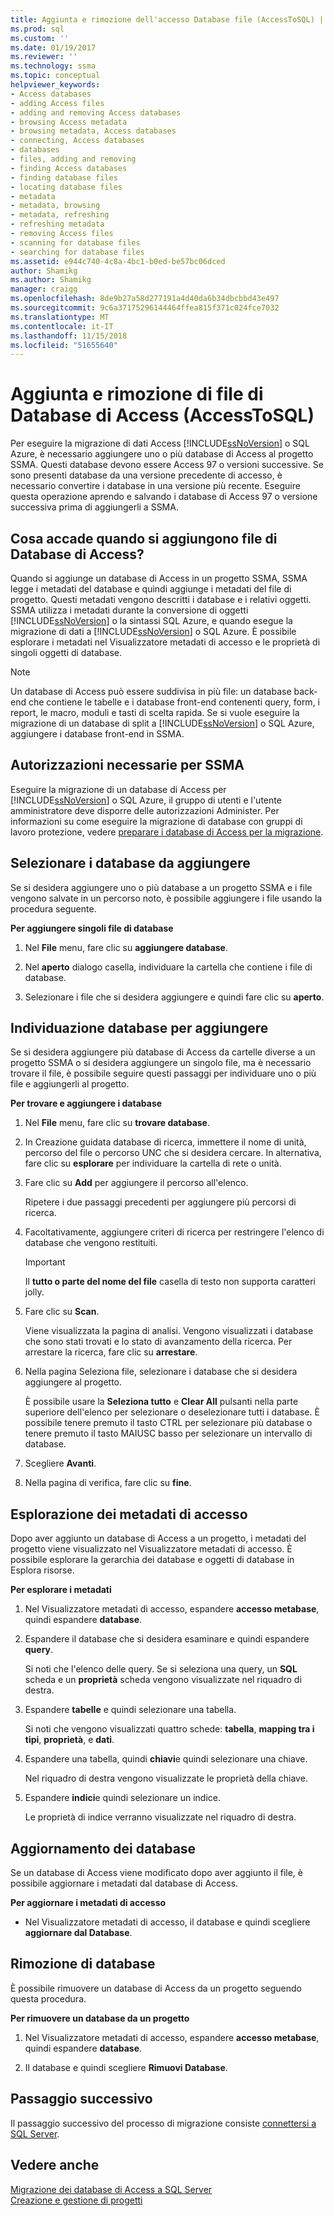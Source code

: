 ```yaml
---
title: Aggiunta e rimozione dell'accesso Database file (AccessToSQL) | Microsoft Docs
ms.prod: sql
ms.custom: ''
ms.date: 01/19/2017
ms.reviewer: ''
ms.technology: ssma
ms.topic: conceptual
helpviewer_keywords:
- Access databases
- adding Access files
- adding and removing Access databases
- browsing Access metadata
- browsing metadata, Access databases
- connecting, Access databases
- databases
- files, adding and removing
- finding Access databases
- finding database files
- locating database files
- metadata
- metadata, browsing
- metadata, refreshing
- refreshing metadata
- removing Access files
- scanning for database files
- searching for database files
ms.assetid: e944c740-4c8a-4bc1-b0ed-be57bc06dced
author: Shamikg
ms.author: Shamikg
manager: craigg
ms.openlocfilehash: 8de9b27a58d277191a4d40da6b34dbcbbd43e497
ms.sourcegitcommit: 9c6a37175296144464ffea815f371c024fce7032
ms.translationtype: MT
ms.contentlocale: it-IT
ms.lasthandoff: 11/15/2018
ms.locfileid: "51655640"
---
```

# <a name="adding-and-removing-access-database-files-accesstosql"></a>Aggiunta e rimozione di file di Database di Access (AccessToSQL)
Per eseguire la migrazione di dati Access [!INCLUDE[ssNoVersion](../../includes/ssnoversion-md.md)] o SQL Azure, è necessario aggiungere uno o più database di Access al progetto SSMA. Questi database devono essere Access 97 o versioni successive. Se sono presenti database da una versione precedente di accesso, è necessario convertire i database in una versione più recente. Eseguire questa operazione aprendo e salvando i database di Access 97 o versione successiva prima di aggiungerli a SSMA.  
  
## <a name="what-happens-when-you-add-access-database-files"></a>Cosa accade quando si aggiungono file di Database di Access?  
Quando si aggiunge un database di Access in un progetto SSMA, SSMA legge i metadati del database e quindi aggiunge i metadati del file di progetto. Questi metadati vengono descritti i database e i relativi oggetti. SSMA utilizza i metadati durante la conversione di oggetti [!INCLUDE[ssNoVersion](../../includes/ssnoversion-md.md)] o la sintassi SQL Azure, e quando esegue la migrazione di dati a [!INCLUDE[ssNoVersion](../../includes/ssnoversion-md.md)] o SQL Azure. È possibile esplorare i metadati nel Visualizzatore metadati di accesso e le proprietà di singoli oggetti di database.  
  
> [!NOTE]  
> Un database di Access può essere suddivisa in più file: un database back-end che contiene le tabelle e i database front-end contenenti query, form, i report, le macro, moduli e tasti di scelta rapida. Se si vuole eseguire la migrazione di un database di split a [!INCLUDE[ssNoVersion](../../includes/ssnoversion-md.md)] o SQL Azure, aggiungere i database front-end in SSMA.  
  
## <a name="permissions-that-are-required-by-ssma"></a>Autorizzazioni necessarie per SSMA  
Eseguire la migrazione di un database di Access per [!INCLUDE[ssNoVersion](../../includes/ssnoversion-md.md)] o SQL Azure, il gruppo di utenti e l'utente amministratore deve disporre delle autorizzazioni Administer. Per informazioni su come eseguire la migrazione di database con gruppi di lavoro protezione, vedere [preparare i database di Access per la migrazione](preparing-access-databases-for-migration-accesstosql.md).  
  
## <a name="selecting-databases-to-add"></a>Selezionare i database da aggiungere  
Se si desidera aggiungere uno o più database a un progetto SSMA e i file vengono salvate in un percorso noto, è possibile aggiungere i file usando la procedura seguente.  
  
**Per aggiungere singoli file di database**  
  
1.  Nel **File** menu, fare clic su **aggiungere database**.  
  
2.  Nel **aperto** dialogo casella, individuare la cartella che contiene i file di database.  
  
3.  Selezionare i file che si desidera aggiungere e quindi fare clic su **aperto**.  
  
## <a name="finding-databases-to-add"></a>Individuazione database per aggiungere  
Se si desidera aggiungere più database di Access da cartelle diverse a un progetto SSMA o si desidera aggiungere un singolo file, ma è necessario trovare il file, è possibile seguire questi passaggi per individuare uno o più file e aggiungerli al progetto.  
  
**Per trovare e aggiungere i database**  
  
1.  Nel **File** menu, fare clic su **trovare database**.  
  
2.  In Creazione guidata database di ricerca, immettere il nome di unità, percorso del file o percorso UNC che si desidera cercare. In alternativa, fare clic su **esplorare** per individuare la cartella di rete o unità.  
  
3.  Fare clic su **Add** per aggiungere il percorso all'elenco.  
  
    Ripetere i due passaggi precedenti per aggiungere più percorsi di ricerca.  
  
4.  Facoltativamente, aggiungere criteri di ricerca per restringere l'elenco di database che vengono restituiti.  
  
    > [!IMPORTANT]  
    > Il **tutto o parte del nome del file** casella di testo non supporta caratteri jolly.  
  
5.  Fare clic su **Scan**.  
  
    Viene visualizzata la pagina di analisi. Vengono visualizzati i database che sono stati trovati e lo stato di avanzamento della ricerca. Per arrestare la ricerca, fare clic su **arrestare**.  
  
6.  Nella pagina Seleziona file, selezionare i database che si desidera aggiungere al progetto.  
  
    È possibile usare la **Seleziona tutto** e **Clear All** pulsanti nella parte superiore dell'elenco per selezionare o deselezionare tutti i database. È possibile tenere premuto il tasto CTRL per selezionare più database o tenere premuto il tasto MAIUSC basso per selezionare un intervallo di database.  
  
7.  Scegliere **Avanti**.  
  
8.  Nella pagina di verifica, fare clic su **fine**.  
  
## <a name="browsing-access-metadata"></a>Esplorazione dei metadati di accesso  
Dopo aver aggiunto un database di Access a un progetto, i metadati del progetto viene visualizzato nel Visualizzatore metadati di accesso. È possibile esplorare la gerarchia dei database e oggetti di database in Esplora risorse.  
  
**Per esplorare i metadati**  
  
1.  Nel Visualizzatore metadati di accesso, espandere **accesso metabase**, quindi espandere **database**.  
  
2.  Espandere il database che si desidera esaminare e quindi espandere **query**.  
  
    Si noti che l'elenco delle query. Se si seleziona una query, un **SQL** scheda e un **proprietà** scheda vengono visualizzate nel riquadro di destra.  
  
3.  Espandere **tabelle** e quindi selezionare una tabella.  
  
    Si noti che vengono visualizzati quattro schede: **tabella**, **mapping tra i tipi**, **proprietà**, e **dati**.  
  
4.  Espandere una tabella, quindi **chiavi**e quindi selezionare una chiave.  
  
    Nel riquadro di destra vengono visualizzate le proprietà della chiave.  
  
5.  Espandere **indici**e quindi selezionare un indice.  
  
    Le proprietà di indice verranno visualizzate nel riquadro di destra.  
  
## <a name="refreshing-databases"></a>Aggiornamento dei database  
Se un database di Access viene modificato dopo aver aggiunto il file, è possibile aggiornare i metadati dal database di Access.  
  
**Per aggiornare i metadati di accesso**  
  
-   Nel Visualizzatore metadati di accesso, il database e quindi scegliere **aggiornare dal Database**.  
  
## <a name="removing-databases"></a>Rimozione di database  
È possibile rimuovere un database di Access da un progetto seguendo questa procedura.  
  
**Per rimuovere un database da un progetto**  
  
1.  Nel Visualizzatore metadati di accesso, espandere **accesso metabase**, quindi espandere **database**.  
  
2.  Il database e quindi scegliere **Rimuovi Database**.  
  
## <a name="next-step"></a>Passaggio successivo  
Il passaggio successivo del processo di migrazione consiste [connettersi a SQL Server](https://msdn.microsoft.com/bb8c4bde-cfc2-4636-92ae-5dd24abe9536).  
  
## <a name="see-also"></a>Vedere anche  
[Migrazione dei database di Access a SQL Server](migrating-access-databases-to-sql-server-azure-sql-db-accesstosql.md)  
[Creazione e gestione di progetti](creating-and-managing-projects-accesstosql.md)  
  
